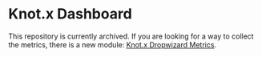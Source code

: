 # Knot.x Dashboard
This repository is currently archived.
If you are looking for a way to collect the metrics, there is a new module: 
[Knot.x Dropwizard Metrics](https://github.com/Knotx/knotx-dropwizard-metrics).